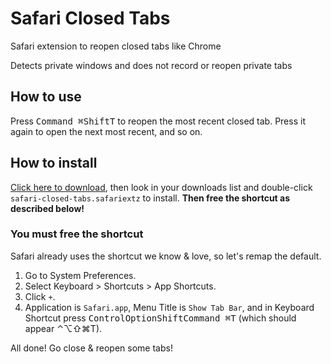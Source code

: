 # Safari Closed Tabs
Safari extension to reopen closed tabs like Chrome

Detects private windows and does not record or reopen private tabs
## How to use
Press <kbd>Command ⌘</kbd><kbd>Shift</kbd><kbd>T</kbd> to reopen the most recent closed tab. Press it again to open the next most recent, and so on.
## How to install
<a href="http://iceton.is/safari-closed-tabs/safari-closed-tabs.safariextz">Click here to download</a>, then look in your downloads list and double-click `safari-closed-tabs.safariextz` to install. <b>Then free the shortcut as described below!</b>

### You must free the shortcut
Safari already uses the shortcut we know & love, so let's remap the default.

1. Go to System Preferences.
1. Select Keyboard > Shortcuts > App Shortcuts.
1. Click `+`.
1. Application is `Safari.app`, Menu Title is `Show Tab Bar`, and in Keyboard Shortcut press <kbd>Control</kbd><kbd>Option</kbd><kbd>Shift</kbd><kbd>Command ⌘</kbd><kbd>T</kbd> (which should appear ⌃⌥⇧⌘T).

All done! Go close & reopen some tabs!
